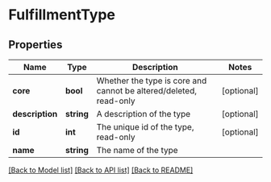 # FulfillmentType

## Properties
Name | Type | Description | Notes
------------ | ------------- | ------------- | -------------
**core** | **bool** | Whether the type is core and cannot be altered/deleted, read-only | [optional] 
**description** | **string** | A description of the type | [optional] 
**id** | **int** | The unique id of the type, read-only | [optional] 
**name** | **string** | The name of the type | 

[[Back to Model list]](../README.md#documentation-for-models) [[Back to API list]](../README.md#documentation-for-api-endpoints) [[Back to README]](../README.md)


